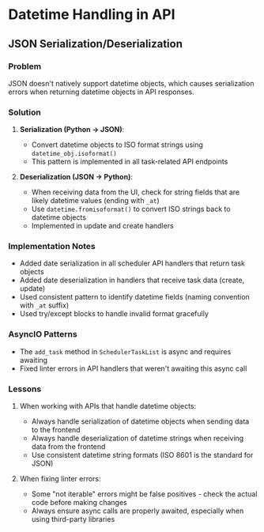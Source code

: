 # Datetime Handling in API

## JSON Serialization/Deserialization

### Problem
JSON doesn't natively support datetime objects, which causes serialization errors when returning datetime objects in API responses.

### Solution
1. **Serialization (Python → JSON)**:
   - Convert datetime objects to ISO format strings using `datetime_obj.isoformat()`
   - This pattern is implemented in all task-related API endpoints

2. **Deserialization (JSON → Python)**:
   - When receiving data from the UI, check for string fields that are likely datetime values (ending with `_at`)
   - Use `datetime.fromisoformat()` to convert ISO strings back to datetime objects
   - Implemented in update and create handlers

### Implementation Notes
- Added date serialization in all scheduler API handlers that return task objects
- Added date deserialization in handlers that receive task data (create, update)
- Used consistent pattern to identify datetime fields (naming convention with `_at` suffix)
- Used try/except blocks to handle invalid format gracefully

### AsyncIO Patterns
- The `add_task` method in `SchedulerTaskList` is async and requires awaiting
- Fixed linter errors in API handlers that weren't awaiting this async call

### Lessons
1. When working with APIs that handle datetime objects:
   - Always handle serialization of datetime objects when sending data to the frontend
   - Always handle deserialization of datetime strings when receiving data from the frontend
   - Use consistent datetime string formats (ISO 8601 is the standard for JSON)

2. When fixing linter errors:
   - Some "not iterable" errors might be false positives - check the actual code before making changes
   - Always ensure async calls are properly awaited, especially when using third-party libraries
